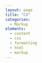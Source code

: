 ```yaml
---
layout: page
title: "CV"
categories:
  - Markup
elements:
  - content
  - css
  - formatting
  - html
  - markup  
---
```


<style>

/* Center the specific page title with a class */
.page-title {
    text-align: center; /* Centers the title */
    font-style: normal; /* Removes the italic style */
}


</style>

<object data="../assets/CV_anglais.pdf" width="1000" height="1000" type='application/pdf'></object>
